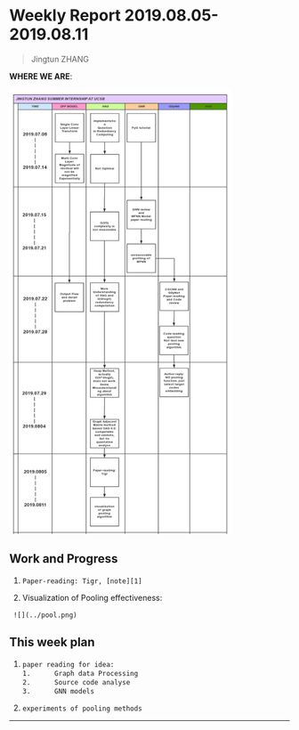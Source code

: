 # Weekly Report 2019.08.05-2019.08.11

>   Jingtun ZHANG

**WHERE WE ARE**:

<img src="./figures/summer_intern.png" width="400px" height="800px" />

## Work and Progress
1.     Paper-reading: Tigr, [note][1]

2.    Visualization of Pooling effectiveness:

     ![](../pool.png)


## This week plan

1.     paper reading for idea:
       1.      Graph data Processing
       2.      Source code analyse
       3.      GNN models
2.     experiments of pooling methods

---
[1]: https://github.com/OrdinaryCrazy/cnn-compiler-notebook/blob/master/GNN/tigr.md
[4]: https://arxiv.org/pdf/1906.03707.pdf
